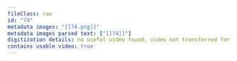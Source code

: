 ```yaml
---
fileClass: raw
id: "74"
metadata images: "[[74.png]]"
metadata images parsed text: ["[[74]]"]
digitization details: no useful video found, video not transferred for parsing
contains usable video: true
---
```

